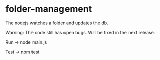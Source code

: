 # folder-management
The nodejs watches a folder and updates the db.

Warning: The code still has open bugs. Will be fixed in the next release.

Run -> node main.js

Test -> npm test
